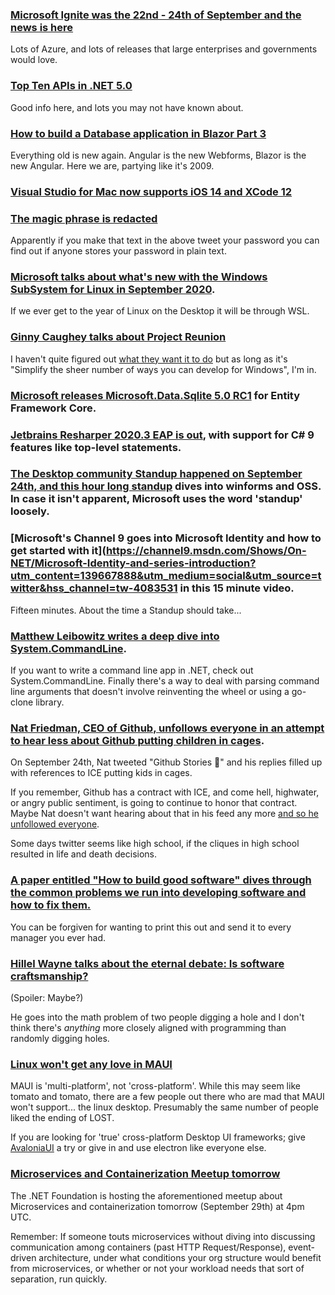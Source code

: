 ### [Microsoft Ignite was the 22nd - 24th of September and the news is here](https://news.microsoft.com/ignite-2020-book-of-news/) 

Lots of Azure, and lots of releases that large enterprises and governments would love. 

### [Top Ten APIs in .NET 5.0](https://blog.ndepend.com/top-10-net-5-0-new-apis/) 

Good info here, and lots you may not have known about.

### [How to build a Database application in Blazor Part 3](https://www.codeproject.com/Articles/5279963/Building-a-Database-Application-in-Blazor-Part-3-C)

Everything old is new again. Angular is the new Webforms, Blazor is the new Angular. Here we are, partying like it's 2009.

### [Visual Studio for Mac now supports iOS 14 and XCode 12](https://devblogs.microsoft.com/xamarin/ios-14-and-xcode-12-xamarin-ios/)

### [The magic phrase is redacted](https://twitter.com/Laughing_Mantis/status/1308212643723767809?s=20)

Apparently if you make that text in the above tweet your password you can find out if anyone stores your password in plain text.


### [Microsoft talks about what's new with the Windows SubSystem for Linux in September 2020](https://devblogs.microsoft.com/commandline/whats-new-in-the-windows-subsystem-for-linux-september-2020/).
  If we ever get to the year of Linux on the Desktop it will be through WSL.

### [Ginny Caughey talks about Project Reunion](https://twitter.com/gcaughey/status/1308864047228555270?s=20)

I haven't quite figured out [what they want it to do](https://github.com/microsoft/ProjectReunion) but as long as it's "Simplify the sheer number of ways you can develop for Windows", I'm in.

### [Microsoft releases Microsoft.Data.Sqlite 5.0 RC1](https://www.bricelam.net/2020/09/23/microsoft-data-sqlite-5-0.html) for Entity Framework Core.

### [Jetbrains Resharper 2020.3 EAP is out](https://twitter.com/resharper/status/1309126457965379590), with support for C# 9 features like top-level statements.

### [The Desktop community Standup happened on September 24th, and this hour long standup](https://www.youtube.com/watch?v=LT8ntgw8b3c&feature=youtu.be) dives into winforms and OSS.  In case it isn't apparent, Microsoft uses the word 'standup' loosely. 

### [Microsoft's Channel 9 goes into Microsoft Identity and how to get started with it](https://channel9.msdn.com/Shows/On-NET/Microsoft-Identity-and-series-introduction?utm_content=139667888&utm_medium=social&utm_source=twitter&hss_channel=tw-4083531 in this 15 minute video.

Fifteen minutes.  About the time a Standup should take...

### [Matthew Leibowitz writes a deep dive into System.CommandLine](https://dotnetdevaddict.co.za/2020/09/25/getting-started-with-system-commandline/).  

If you want to write a command line app in .NET, check out System.CommandLine. Finally there's a way to deal with parsing command line arguments that doesn't involve reinventing the wheel or using a go-clone library.

### [Nat Friedman, CEO of Github, unfollows everyone in an attempt to hear less about Github putting children in cages](https://twitter.com/natfriedman/status/1309251778823692288).

On September 24th, Nat tweeted "Github Stories 🤔" and his replies filled up with references to ICE putting kids in cages.

If you remember, Github has a contract with ICE, and come hell, highwater, or angry public sentiment, is going to continue to honor that contract. Maybe Nat doesn't want hearing about that in his feed any more [and so he unfollowed everyone](https://twitter.com/natfriedman/status/1307412289620865026?s=20).

Some days twitter seems like high school, if the cliques in high school resulted in life and death decisions.

### [A paper entitled "How to build good software" dives through the common problems we run into developing software and how to fix them.](https://www.csc.gov.sg/articles/how-to-build-good-software)  

You can be forgiven for wanting to print this out and send it to every manager you ever had.


### [Hillel Wayne talks about the eternal debate: Is software craftsmanship?](https://twitter.com/hillelogram/status/1310309162811875332) 

(Spoiler: Maybe?)

He goes into the math problem of two people digging a hole and I don't think there's *anything* more closely aligned with programming than randomly digging holes.


### [Linux won't get any love in MAUI](https://twitter.com/gylkag/status/1310524861656313857?s=20)

MAUI is 'multi-platform', not 'cross-platform'.  While this may seem like tomato and tomato, there are a few people out there who are mad that MAUI won't support... the linux desktop.  Presumably the same number of people liked the ending of LOST.

If you are looking for 'true' cross-platform Desktop UI frameworks; give [AvaloniaUI](https://avaloniaui.net/) a try or give in and use electron like everyone else.

### [Microservices and Containerization Meetup tomorrow](https://www.youtube.com/watch?v=_I8n8JPa_nQ)

The .NET Foundation is hosting the aforementioned meetup about Microservices and containerization tomorrow (September 29th) at 4pm UTC.

Remember: If someone touts microservices without diving into discussing communication among containers (past HTTP Request/Response), event-driven architecture, under what conditions your org structure would benefit from microservices, or whether or not your workload needs that sort of separation, run quickly.


